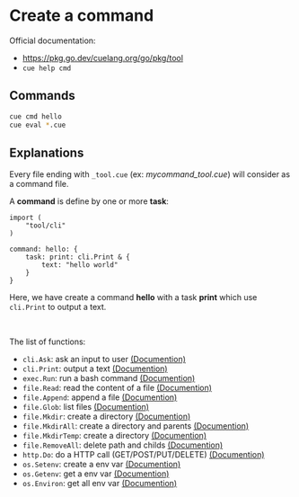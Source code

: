 # Create a command

Official documentation:
- https://pkg.go.dev/cuelang.org/go/pkg/tool
- ``cue help cmd``


## Commands
```bash
cue cmd hello
cue eval *.cue
```


## Explanations

Every file ending with ``_tool.cue`` (ex: *mycommand_tool.cue*) will consider as a command file.


A **command** is define by one or more **task**:
```cue
import (
	"tool/cli"
)

command: hello: {
	task: print: cli.Print & {
		text: "hello world"
	}
}
```
Here, we have create a command **hello** with a task **print** which use ``cli.Print`` to output a text.

<br>

The list of functions:
- ``cli.Ask``: ask an input to user [(Documention)](https://pkg.go.dev/cuelang.org/go@v0.4.3/pkg/tool/cli)
- ``cli.Print``: output a text [(Documention)](https://pkg.go.dev/cuelang.org/go@v0.4.3/pkg/tool/cli)
- ``exec.Run``: run a bash command [(Documention)](https://pkg.go.dev/cuelang.org/go@v0.4.3/pkg/tool/exec)
- ``file.Read``: read the content of a file [(Documention)](https://pkg.go.dev/cuelang.org/go@v0.4.3/pkg/tool/file)
- ``file.Append``: append a file [(Documention)](https://pkg.go.dev/cuelang.org/go@v0.4.3/pkg/tool/file)
- ``file.Glob``: list files [(Documention)](https://pkg.go.dev/cuelang.org/go@v0.4.3/pkg/tool/file)
- ``file.Mkdir``: create a directory [(Documention)](https://pkg.go.dev/cuelang.org/go@v0.4.3/pkg/tool/file)
- ``file.MkdirAll``: create a directory and parents [(Documention)](https://pkg.go.dev/cuelang.org/go@v0.4.3/pkg/tool/file)
- ``file.MkdirTemp``: create a directory [(Documention)](https://pkg.go.dev/cuelang.org/go@v0.4.3/pkg/tool/file)
- ``file.RemoveAll``: delete path and childs [(Documention)](https://pkg.go.dev/cuelang.org/go@v0.4.3/pkg/tool/file)
- ``http.Do``: do a HTTP call (GET/POST/PUT/DELETE) [(Documention)](https://pkg.go.dev/cuelang.org/go@v0.4.3/pkg/tool/http)
- ``os.Setenv``: create a env var [(Documention)](https://pkg.go.dev/cuelang.org/go@v0.4.3/pkg/tool/os)
- ``os.Getenv``: get a env var [(Documention)](https://pkg.go.dev/cuelang.org/go@v0.4.3/pkg/tool/os)
- ``os.Environ``: get all env var [(Documention)](https://pkg.go.dev/cuelang.org/go@v0.4.3/pkg/tool/os)

